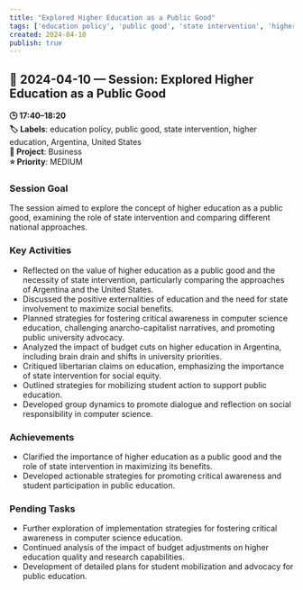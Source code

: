 ```yaml
---
title: "Explored Higher Education as a Public Good"
tags: ['education policy', 'public good', 'state intervention', 'higher education', 'Argentina', 'United States']
created: 2024-04-10
publish: true
---
```


## 📅 2024-04-10 — Session: Explored Higher Education as a Public Good

**🕒 17:40–18:20**  
**🏷️ Labels**: education policy, public good, state intervention, higher education, Argentina, United States  
**📂 Project**: Business  
**⭐ Priority**: MEDIUM  


### Session Goal
The session aimed to explore the concept of higher education as a public good, examining the role of state intervention and comparing different national approaches.

### Key Activities
- Reflected on the value of higher education as a public good and the necessity of state intervention, particularly comparing the approaches of Argentina and the United States.
- Discussed the positive externalities of education and the need for state involvement to maximize social benefits.
- Planned strategies for fostering critical awareness in computer science education, challenging anarcho-capitalist narratives, and promoting public university advocacy.
- Analyzed the impact of budget cuts on higher education in Argentina, including brain drain and shifts in university priorities.
- Critiqued libertarian claims on education, emphasizing the importance of state intervention for social equity.
- Outlined strategies for mobilizing student action to support public education.
- Developed group dynamics to promote dialogue and reflection on social responsibility in computer science.

### Achievements
- Clarified the importance of higher education as a public good and the role of state intervention in maximizing its benefits.
- Developed actionable strategies for promoting critical awareness and student participation in public education.

### Pending Tasks
- Further exploration of implementation strategies for fostering critical awareness in computer science education.
- Continued analysis of the impact of budget adjustments on higher education quality and research capabilities.
- Development of detailed plans for student mobilization and advocacy for public education.
